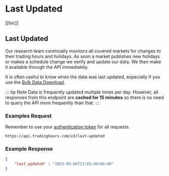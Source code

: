 # Last Updated

[[toc]]

## Last Updated

Our research team continually monitors all covered markets for changes to their trading hours and holidays.
As soon a market publishes new holidays or makes a schedule change we verify and update our data.
We then make it available through the API immediately.

It is often useful to know when the data was last updated, especially if you use the [Bulk Data Download](../enterprise/download.md).

::: tip Note
Data is frequently updated multiple times per day. However, all responses from this endpoint are **cached for 15 minutes** so there is no need to query the API more frequently than that.
:::

### Examples Request
Remember to use your [authentication token](../authentication.md) for all requests.

```
https://api.tradinghours.com/v3/last-updated
```

### Example Response

``` json
{
    "last_updated" : "2023-09-06T13:05:46+00:00"
}
```
